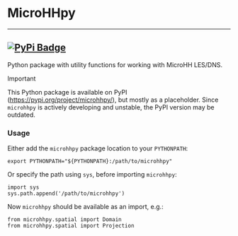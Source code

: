 # MicroHHpy

---
[![PyPi Badge](https://img.shields.io/pypi/v/microhhpy.svg?colorB=blue)](https://pypi.python.org/pypi/microhhpy/)
---

Python package with utility functions for working with MicroHH LES/DNS.

> [!IMPORTANT]  
> This Python package is available on PyPI (https://pypi.org/project/microhhpy/), but mostly as a placeholder. Since `microhhpy` is actively developing and unstable, the PyPI version may be outdated.

### Usage
Either add the `microhhpy` package location to your `PYTHONPATH`:

    export PYTHONPATH="${PYTHONPATH}:/path/to/microhhpy"

Or specify the path using `sys`, before importing `microhhpy`:

    import sys
    sys.path.append('/path/to/microhhpy')

Now `microhhpy` should be available as an import, e.g.:

    from microhhpy.spatial import Domain
    from microhhpy.spatial import Projection
